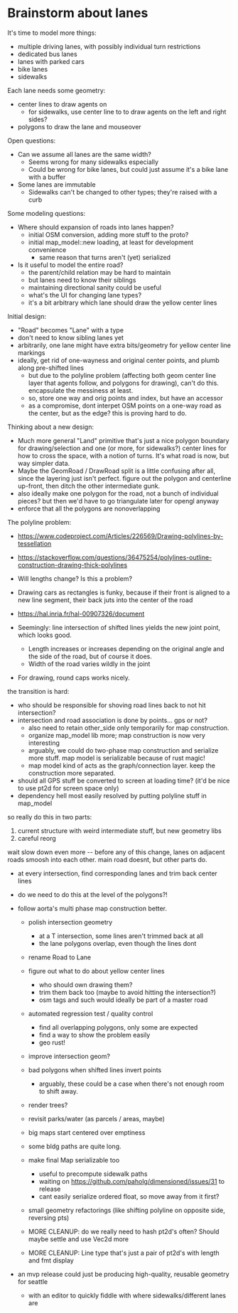 # Brainstorm about lanes

It's time to model more things:

- multiple driving lanes, with possibly individual turn restrictions
- dedicated bus lanes
- lanes with parked cars
- bike lanes
- sidewalks

Each lane needs some geometry:

- center lines to draw agents on
	- for sidewalks, use center line to to draw agents on the left and right sides?
- polygons to draw the lane and mouseover

Open questions:

- Can we assume all lanes are the same width?
	- Seems wrong for many sidewalks especially
	- Could be wrong for bike lanes, but could just assume it's a bike lane with a buffer
- Some lanes are immutable
	- Sidewalks can't be changed to other types; they're raised with a curb

Some modeling questions:

- Where should expansion of roads into lanes happen?
	- initial OSM conversion, adding more stuff to the proto?
	- initial map_model::new loading, at least for development convenience
		- same reason that turns aren't (yet) serialized
- Is it useful to model the entire road?
	- the parent/child relation may be hard to maintain
	- but lanes need to know their siblings
	- maintaining directional sanity could be useful
	- what's the UI for changing lane types?
	- it's a bit arbitrary which lane should draw the yellow center lines



Initial design:
- "Road" becomes "Lane" with a type
- don't need to know sibling lanes yet
- arbitrarily, one lane might have extra bits/geometry for yellow center line markings
- ideally, get rid of one-wayness and original center points, and plumb along pre-shifted lines
	- but due to the polyline problem (affecting both geom center line layer that agents follow, and polygons for drawing), can't do this. encapsulate the messiness at least.
	- so, store one way and orig points and index, but have an accessor
	- as a compromise, dont interpet OSM points on a one-way road as the center, but as the edge? this is proving hard to do.

Thinking about a new design:
- Much more general "Land" primitive that's just a nice polygon boundary for drawing/selection and one (or more, for sidewalks?) center lines for how to cross the space, with a notion of turns. It's what road is now, but way simpler data.
- Maybe the GeomRoad / DrawRoad split is a little confusing after all, since the layering just isn't perfect. figure out the polygon and centerline up-front, then ditch the other intermediate gunk.
- also ideally make one polygon for the road, not a bunch of individual pieces? but then we'd have to go triangulate later for opengl anyway
- enforce that all the polygons are nonoverlapping



The polyline problem:
- https://www.codeproject.com/Articles/226569/Drawing-polylines-by-tessellation
- https://stackoverflow.com/questions/36475254/polylines-outline-construction-drawing-thick-polylines
- Will lengths change? Is this a problem?
- Drawing cars as rectangles is funky, because if their front is aligned to a new line segment, their back juts into the center of the road
- https://hal.inria.fr/hal-00907326/document


- Seemingly: line intersection of shifted lines yields the new joint point, which looks good.
	- Length increases or increases depending on the original angle and the
	  side of the road, but of course it does.
	- Width of the road varies wildly in the joint
- For drawing, round caps works nicely.




the transition is hard:
- who should be responsible for shoving road lines back to not hit intersection?
- intersection and road association is done by points... gps or not?
	- also need to retain other_side only temporarily for map construction.
	- organize map_model lib more; map construction is now very interesting
	- arguably, we could do two-phase map construction and serialize more stuff. map model is serializable because of rust magic!
	- map model kind of acts as the graph/connection layer. keep the construction more separated.
- should all GPS stuff be converted to screen at loading time? (it'd be nice to use pt2d for screen space only)
- dependency hell most easily resolved by putting polyline stuff in map_model

so really do this in two parts:
1) current structure with weird intermediate stuff, but new geometry libs
2) careful reorg

wait slow down even more -- before any of this change, lanes on adjacent roads smoosh into each other. main road doesnt, but other parts do.
- at every intersection, find corresponding lanes and trim back center lines
- do we need to do this at the level of the polygons?!



- follow aorta's multi phase map construction better.
	- polish intersection geometry
		- at a T intersection, some lines aren't trimmed back at all
		- the lane polygons overlap, even though the lines dont

	- rename Road to Lane
	- figure out what to do about yellow center lines
		- who should own drawing them?
		- trim them back too (maybe to avoid hitting the intersection?)
		- osm tags and such would ideally be part of a master road


	- automated regression test / quality control
		- find all overlapping polygons, only some are expected
		- find a way to show the problem easily
		- geo rust!
	- improve intersection geom?

	- bad polygons when shifted lines invert points
		- arguably, these could be a case when there's not enough room to shift away.

	- render trees?
	- revisit parks/water (as parcels / areas, maybe)

	- big maps start centered over emptiness
	- some bldg paths are quite long.
	- make final Map serializable too
		- useful to precompute sidewalk paths
		- waiting on https://github.com/paholg/dimensioned/issues/31 to release
		- cant easily serialize ordered float, so move away from it first?
	- small geometry refactorings (like shifting polyline on opposite side, reversing pts)


	- MORE CLEANUP: do we really need to hash pt2d's often? Should maybe settle and use Vec2d more
	- MORE CLEANUP: Line type that's just a pair of pt2d's with length and fmt display



- an mvp release could just be producing high-quality, reusable geometry for seattle
	- with an editor to quickly fiddle with where sidewalks/different lanes are

